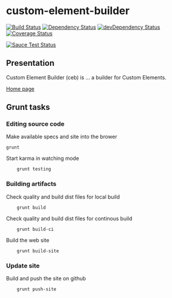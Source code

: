 # custom-element-builder

[![Build Status](https://travis-ci.org/tmorin/custom-element-builder.svg)](https://travis-ci.org/tmorin/custom-element-builder)
[![Dependency Status](https://david-dm.org/tmorin/custom-element-builder.png)](https://david-dm.org/tmorin/custom-element-builder)
[![devDependency Status](https://david-dm.org/tmorin/custom-element-builder/dev-status.png)](https://david-dm.org/tmorin/custom-element-builder#info=devDependencies)
[![Coverage Status](https://coveralls.io/repos/tmorin/custom-element-builder/badge.svg)](https://coveralls.io/r/tmorin/custom-element-builder)

[![Sauce Test Status](https://saucelabs.com/browser-matrix/customelementbuilder.svg)](https://saucelabs.com/u/customelementbuilder)

## Presentation

Custom Element Builder (ceb) is ... a builder for Custom Elements.

[Home page](http://tmorin.github.io/custom-element-builder/)

## Grunt tasks

### Editing source code

Make available specs and site into the brower
```shell
grunt
```

Start karma in watching mode
```shell
    grunt testing
```

### Building artifacts

Check quality and build dist files for local build
```shell
    grunt build
```

Check quality and build dist files for continous build
```shell
    grunt build-ci
```

Build the web site
```shell
    grunt build-site
```

### Update site

Build and push the site on github
```shell
    grunt push-site
```
